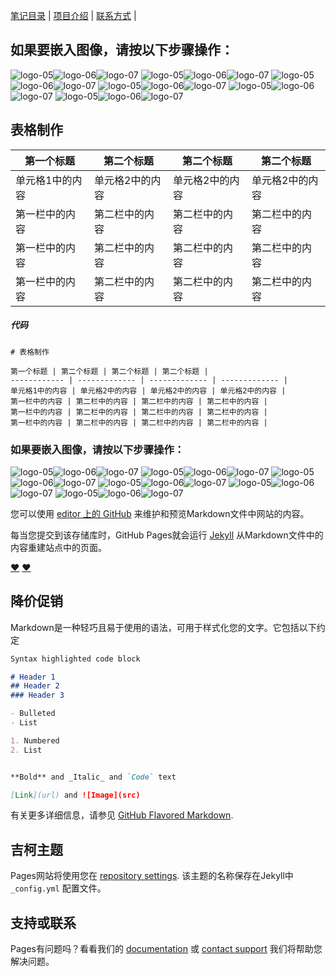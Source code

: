 [笔记目录](笔记目录.markdown) | [项目介绍](2111index.md) | [联系方式](2111index.md) |

## 如果要嵌入图像，请按以下步骤操作：

![logo-05](/img/LOGOZUHE/LOGO-05.png)![logo-06](/img/LOGOZUHE/LOGO-06.png)![logo-07](/img/LOGOZUHE/LOGO-07.png)
![logo-05](/img/LOGOZUHE/LOGO-05.png)![logo-06](/img/LOGOZUHE/LOGO-06.png)![logo-07](/img/LOGOZUHE/LOGO-07.png)
![logo-05](/img/LOGOZUHE/LOGO-05.png)![logo-06](/img/LOGOZUHE/LOGO-06.png)![logo-07](/img/LOGOZUHE/LOGO-07.png)
![logo-05](/img/LOGOZUHE/LOGO-05.png)![logo-06](/img/LOGOZUHE/LOGO-06.png)![logo-07](/img/LOGOZUHE/LOGO-07.png)
![logo-05](/img/LOGOZUHE/LOGO-05.png)![logo-06](/img/LOGOZUHE/LOGO-06.png)![logo-07](/img/LOGOZUHE/LOGO-07.png)
![logo-05](/img/LOGOZUHE/LOGO-05.png)![logo-06](/img/LOGOZUHE/LOGO-06.png)![logo-07](/img/LOGOZUHE/LOGO-07.png)


## 表格制作

第一个标题 | 第二个标题 | 第二个标题 | 第二个标题 |
------------ | ------------- | ------------- | ------------- |
单元格1中的内容 | 单元格2中的内容 | 单元格2中的内容 | 单元格2中的内容 |
第一栏中的内容 | 第二栏中的内容 | 第二栏中的内容 | 第二栏中的内容 |
第一栏中的内容 | 第二栏中的内容 | 第二栏中的内容 | 第二栏中的内容 |
第一栏中的内容 | 第二栏中的内容 | 第二栏中的内容 | 第二栏中的内容 |


##### 代码
```
# 表格制作

第一个标题 | 第二个标题 | 第二个标题 | 第二个标题 |
------------ | ------------- | ------------- | ------------- |
单元格1中的内容 | 单元格2中的内容 | 单元格2中的内容 | 单元格2中的内容 |
第一栏中的内容 | 第二栏中的内容 | 第二栏中的内容 | 第二栏中的内容 |
第一栏中的内容 | 第二栏中的内容 | 第二栏中的内容 | 第二栏中的内容 |
第一栏中的内容 | 第二栏中的内容 | 第二栏中的内容 | 第二栏中的内容 |
```

### 如果要嵌入图像，请按以下步骤操作：

![logo-05](/img/LOGOZUHE/LOGO-05.png)![logo-06](/img/LOGOZUHE/LOGO-06.png)![logo-07](/img/LOGOZUHE/LOGO-07.png)
![logo-05](/img/LOGOZUHE/LOGO-05.png)![logo-06](/img/LOGOZUHE/LOGO-06.png)![logo-07](/img/LOGOZUHE/LOGO-07.png)
![logo-05](/img/LOGOZUHE/LOGO-05.png)![logo-06](/img/LOGOZUHE/LOGO-06.png)![logo-07](/img/LOGOZUHE/LOGO-07.png)
![logo-05](/img/LOGOZUHE/LOGO-05.png)![logo-06](/img/LOGOZUHE/LOGO-06.png)![logo-07](/img/LOGOZUHE/LOGO-07.png)
![logo-05](/img/LOGOZUHE/LOGO-05.png)![logo-06](/img/LOGOZUHE/LOGO-06.png)![logo-07](/img/LOGOZUHE/LOGO-07.png)
![logo-05](/img/LOGOZUHE/LOGO-05.png)![logo-06](/img/LOGOZUHE/LOGO-06.png)![logo-07](/img/LOGOZUHE/LOGO-07.png)



您可以使用 [editor 上的 GitHub](https://github.com/wk6111/6111/edit/master/index.md) 来维护和预览Markdown文件中网站的内容。

每当您提交到该存储库时，GitHub Pages就会运行 [Jekyll](https://jekyllrb.com/) 从Markdown文件中的内容重建站点中的页面。

[:heart:](https://www.zcool.com.cn/)
[:heart:](https://www.zcool.com.cn/)

## 降价促销

Markdown是一种轻巧且易于使用的语法，可用于样式化您的文字。它包括以下约定

```markdown
Syntax highlighted code block

# Header 1
## Header 2
### Header 3

- Bulleted
- List

1. Numbered
2. List


**Bold** and _Italic_ and `Code` text

[Link](url) and ![Image](src)
```

有关更多详细信息，请参见 [GitHub Flavored Markdown](https://guides.github.com/features/mastering-markdown/).

## 吉柯主题

Pages网站将使用您在 [repository settings](https://github.com/wk6111/6111/settings). 该主题的名称保存在Jekyll中 `_config.yml` 配置文件。

## 支持或联系

Pages有问题吗？看看我们的 [documentation](https://help.github.com/categories/github-pages-basics/) 或 [contact support](https://github.com/contact) 我们将帮助您解决问题。

